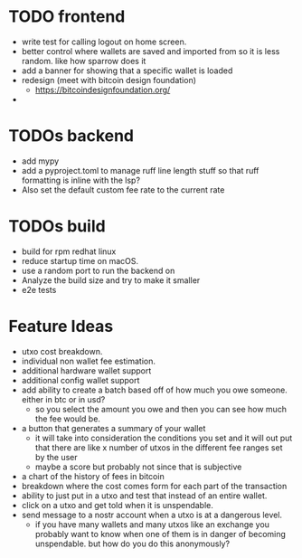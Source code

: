 # TODO frontend
- write test for calling logout on home screen.
- better control where wallets are saved and imported from so it is less random. like how sparrow does it
- add a banner for showing that a specific wallet is loaded
- redesign (meet with bitcoin design foundation)
  - https://bitcoindesignfoundation.org/
- 


# TODOs backend
- add mypy
- add a pyproject.toml to manage ruff line length stuff so that ruff formatting is inline with the lsp?
- Also set the default custom fee rate to the current rate 

# TODOs build
- build for rpm redhat linux
- reduce startup time on macOS.
- use a random port to run the backend on 
- Analyze the build size and try to make it smaller
- e2e tests


# Feature Ideas
- utxo cost breakdown.
- individual non wallet fee estimation.
- additional hardware wallet support
- additional config wallet support
- add ability to create a batch based off of how much you owe someone. either in btc or in usd?
  - so you select the amount you owe and then you can see how much the fee would be. 
- a button that generates a summary of your wallet
    -  it will take into consideration the conditions you set and it will out put that there are like x number of utxos in the different fee ranges set by the user
    - maybe a score but probably not since that is subjective 
- a chart of the history of fees in bitcoin
- breakdown where the cost comes form for each part of the transaction
- ability to just put in a utxo and test that instead of an entire wallet.
- click on a utxo and get told when it is unspendable.
- send message to a nostr account when a utxo is at a dangerous level.
  - if you have many wallets and many utxos like an exchange you probably want to know when one of them is in danger of becoming unspendable. but how do you do this anonymously?


